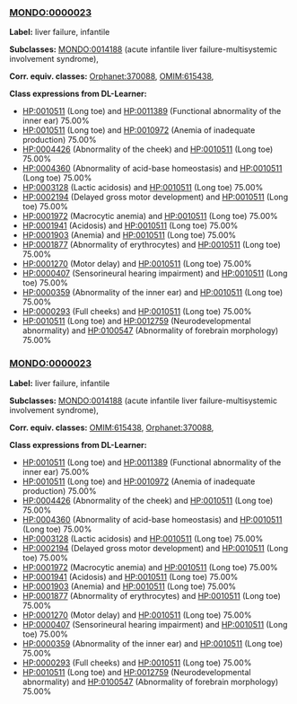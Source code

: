 
### [MONDO:0000023](http://purl.obolibrary.org/obo/MONDO_0000023)
**Label:** liver failure, infantile

**Subclasses:** [MONDO:0014188](http://purl.obolibrary.org/obo/MONDO_0014188) (acute infantile liver failure-multisystemic involvement syndrome), 

**Corr. equiv. classes:** [Orphanet:370088](http://www.orpha.net/ORDO/Orphanet_370088), [OMIM:615438](http://purl.obolibrary.org/obo/OMIM_615438), 

**Class expressions from DL-Learner:**

- [HP:0010511](http://purl.obolibrary.org/obo/HP_0010511) (Long toe) and [HP:0011389](http://purl.obolibrary.org/obo/HP_0011389) (Functional abnormality of the inner ear) 75.00%
- [HP:0010511](http://purl.obolibrary.org/obo/HP_0010511) (Long toe) and [HP:0010972](http://purl.obolibrary.org/obo/HP_0010972) (Anemia of inadequate production) 75.00%
- [HP:0004426](http://purl.obolibrary.org/obo/HP_0004426) (Abnormality of the cheek) and [HP:0010511](http://purl.obolibrary.org/obo/HP_0010511) (Long toe) 75.00%
- [HP:0004360](http://purl.obolibrary.org/obo/HP_0004360) (Abnormality of acid-base homeostasis) and [HP:0010511](http://purl.obolibrary.org/obo/HP_0010511) (Long toe) 75.00%
- [HP:0003128](http://purl.obolibrary.org/obo/HP_0003128) (Lactic acidosis) and [HP:0010511](http://purl.obolibrary.org/obo/HP_0010511) (Long toe) 75.00%
- [HP:0002194](http://purl.obolibrary.org/obo/HP_0002194) (Delayed gross motor development) and [HP:0010511](http://purl.obolibrary.org/obo/HP_0010511) (Long toe) 75.00%
- [HP:0001972](http://purl.obolibrary.org/obo/HP_0001972) (Macrocytic anemia) and [HP:0010511](http://purl.obolibrary.org/obo/HP_0010511) (Long toe) 75.00%
- [HP:0001941](http://purl.obolibrary.org/obo/HP_0001941) (Acidosis) and [HP:0010511](http://purl.obolibrary.org/obo/HP_0010511) (Long toe) 75.00%
- [HP:0001903](http://purl.obolibrary.org/obo/HP_0001903) (Anemia) and [HP:0010511](http://purl.obolibrary.org/obo/HP_0010511) (Long toe) 75.00%
- [HP:0001877](http://purl.obolibrary.org/obo/HP_0001877) (Abnormality of erythrocytes) and [HP:0010511](http://purl.obolibrary.org/obo/HP_0010511) (Long toe) 75.00%
- [HP:0001270](http://purl.obolibrary.org/obo/HP_0001270) (Motor delay) and [HP:0010511](http://purl.obolibrary.org/obo/HP_0010511) (Long toe) 75.00%
- [HP:0000407](http://purl.obolibrary.org/obo/HP_0000407) (Sensorineural hearing impairment) and [HP:0010511](http://purl.obolibrary.org/obo/HP_0010511) (Long toe) 75.00%
- [HP:0000359](http://purl.obolibrary.org/obo/HP_0000359) (Abnormality of the inner ear) and [HP:0010511](http://purl.obolibrary.org/obo/HP_0010511) (Long toe) 75.00%
- [HP:0000293](http://purl.obolibrary.org/obo/HP_0000293) (Full cheeks) and [HP:0010511](http://purl.obolibrary.org/obo/HP_0010511) (Long toe) 75.00%
- [HP:0010511](http://purl.obolibrary.org/obo/HP_0010511) (Long toe) and [HP:0012759](http://purl.obolibrary.org/obo/HP_0012759) (Neurodevelopmental abnormality) and [HP:0100547](http://purl.obolibrary.org/obo/HP_0100547) (Abnormality of forebrain morphology) 75.00%



### [MONDO:0000023](http://purl.obolibrary.org/obo/MONDO_0000023)
**Label:** liver failure, infantile

**Subclasses:** [MONDO:0014188](http://purl.obolibrary.org/obo/MONDO_0014188) (acute infantile liver failure-multisystemic involvement syndrome), 

**Corr. equiv. classes:** [OMIM:615438](http://purl.obolibrary.org/obo/OMIM_615438), [Orphanet:370088](http://www.orpha.net/ORDO/Orphanet_370088), 

**Class expressions from DL-Learner:**

- [HP:0010511](http://purl.obolibrary.org/obo/HP_0010511) (Long toe) and [HP:0011389](http://purl.obolibrary.org/obo/HP_0011389) (Functional abnormality of the inner ear) 75.00%
- [HP:0010511](http://purl.obolibrary.org/obo/HP_0010511) (Long toe) and [HP:0010972](http://purl.obolibrary.org/obo/HP_0010972) (Anemia of inadequate production) 75.00%
- [HP:0004426](http://purl.obolibrary.org/obo/HP_0004426) (Abnormality of the cheek) and [HP:0010511](http://purl.obolibrary.org/obo/HP_0010511) (Long toe) 75.00%
- [HP:0004360](http://purl.obolibrary.org/obo/HP_0004360) (Abnormality of acid-base homeostasis) and [HP:0010511](http://purl.obolibrary.org/obo/HP_0010511) (Long toe) 75.00%
- [HP:0003128](http://purl.obolibrary.org/obo/HP_0003128) (Lactic acidosis) and [HP:0010511](http://purl.obolibrary.org/obo/HP_0010511) (Long toe) 75.00%
- [HP:0002194](http://purl.obolibrary.org/obo/HP_0002194) (Delayed gross motor development) and [HP:0010511](http://purl.obolibrary.org/obo/HP_0010511) (Long toe) 75.00%
- [HP:0001972](http://purl.obolibrary.org/obo/HP_0001972) (Macrocytic anemia) and [HP:0010511](http://purl.obolibrary.org/obo/HP_0010511) (Long toe) 75.00%
- [HP:0001941](http://purl.obolibrary.org/obo/HP_0001941) (Acidosis) and [HP:0010511](http://purl.obolibrary.org/obo/HP_0010511) (Long toe) 75.00%
- [HP:0001903](http://purl.obolibrary.org/obo/HP_0001903) (Anemia) and [HP:0010511](http://purl.obolibrary.org/obo/HP_0010511) (Long toe) 75.00%
- [HP:0001877](http://purl.obolibrary.org/obo/HP_0001877) (Abnormality of erythrocytes) and [HP:0010511](http://purl.obolibrary.org/obo/HP_0010511) (Long toe) 75.00%
- [HP:0001270](http://purl.obolibrary.org/obo/HP_0001270) (Motor delay) and [HP:0010511](http://purl.obolibrary.org/obo/HP_0010511) (Long toe) 75.00%
- [HP:0000407](http://purl.obolibrary.org/obo/HP_0000407) (Sensorineural hearing impairment) and [HP:0010511](http://purl.obolibrary.org/obo/HP_0010511) (Long toe) 75.00%
- [HP:0000359](http://purl.obolibrary.org/obo/HP_0000359) (Abnormality of the inner ear) and [HP:0010511](http://purl.obolibrary.org/obo/HP_0010511) (Long toe) 75.00%
- [HP:0000293](http://purl.obolibrary.org/obo/HP_0000293) (Full cheeks) and [HP:0010511](http://purl.obolibrary.org/obo/HP_0010511) (Long toe) 75.00%
- [HP:0010511](http://purl.obolibrary.org/obo/HP_0010511) (Long toe) and [HP:0012759](http://purl.obolibrary.org/obo/HP_0012759) (Neurodevelopmental abnormality) and [HP:0100547](http://purl.obolibrary.org/obo/HP_0100547) (Abnormality of forebrain morphology) 75.00%


